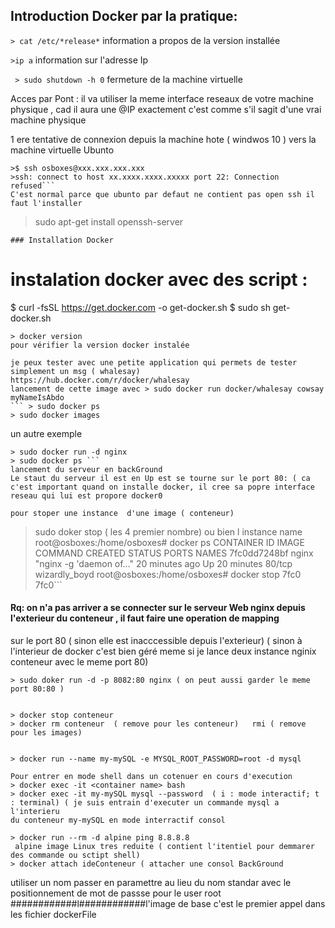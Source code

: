 ## Introduction Docker par la pratique:

```> cat /etc/*release*``` 
information a propos de la version installée


``` >ip a ``` 
information sur l'adresse Ip


``` > sudo shutdown -h 0``` 
fermeture de la machine virtuelle

Acces par Pont : il va utiliser la meme interface reseaux de votre machine physique , cad il aura une @IP exactement c'est comme s'il sagit
d'une vrai machine physique


1 ere tentative de connexion depuis la machine hote ( windwos 10 ) vers la machine virtuelle Ubunto
```
>$ ssh osboxes@xxx.xxx.xxx.xxx
>ssh: connect to host xx.xxxx.xxxx.xxxxx port 22: Connection refused``` 
C'est normal parce que ubunto par defaut ne contient pas open ssh il faut l'installer  
``` 
> sudo apt-get install openssh-server
``` 
### Installation Docker
``` 
# instalation docker avec des script :
$ curl -fsSL https://get.docker.com -o get-docker.sh
$ sudo sh get-docker.sh
``` 
> docker version
pour vérifier la version docker instalée

je peux tester avec une petite application qui permets de tester simplement un msg ( whalesay)
https://hub.docker.com/r/docker/whalesay
lancement de cette image avec > sudo docker run docker/whalesay cowsay myNameIsAbdo
``` > sudo docker ps
> sudo docker images
``` 
un autre exemple
``` 
> sudo docker run -d nginx
> sudo docker ps ``` 
lancement du serveur en backGround 
Le staut du serveur il est en Up est se tourne sur le port 80: ( ca c'est important quand on installe docker, il cree sa popre interface
reseau qui lui est propore docker0

pour stoper une instance  d'une image ( conteneur)
``` 
> sudo doker stop ( les 4 premier nombre) ou bien l instance name
root@osboxes:/home/osboxes# docker ps
CONTAINER ID        IMAGE               COMMAND                  CREATED             STATUS              PORTS               NAMES
7fc0dd7248bf        nginx               "nginx -g 'daemon of…"   20 minutes ago      Up 20 minutes       80/tcp              wizardly_boyd
root@osboxes:/home/osboxes# docker stop 7fc0
7fc0``` 

#### Rq: on n'a pas arriver a se connecter sur le serveur Web nginx depuis l'exterieur du conteneur , il faut faire une operation de mapping 
sur le port 80 ( sinon elle est inacccessible depuis l'exterieur) ( sinon à l'interieur de docker c'est bien géré meme si je lance deux instance
nginix conteneur avec le  meme port 80)
``` 
> sudo doker run -d -p 8082:80 nginx ( on peut aussi garder le meme port 80:80 )


> docker stop conteneur 
> docker rm conteneur  ( remove pour les conteneur)   rmi ( remove pour les images)


> docker run --name my-mySQL -e MYSQL_ROOT_PASSWORD=root -d mysql

Pour entrer en mode shell dans un cotenuer en cours d'execution
> docker exec -it <container name> bash
> docker exec -it my-mySQL mysql --password  ( i : mode interactif; t : terminal) ( je suis entrain d'executer un commande mysql a l'interieru
du conteneur my-mySQL en mode interractif consol
``` 
``` 
> docker run --rm -d alpine ping 8.8.8.8
 alpine image Linux tres reduite ( contient l'itentiel pour demmarer des commande ou sctipt shell)
> docker attach ideConteneur ( attacher une consol BackGround 
``` 
utiliser un nom passer en paramettre au lieu du nom standar avec le positionnement de mot de passse pour le user root
############l############l'image de base c'est le premier appel dans les fichier dockerFile
